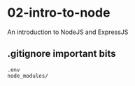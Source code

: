 # 02-intro-to-node
An introduction to NodeJS and ExpressJS

## .gitignore important bits 

```text
.env
node_modules/
```
